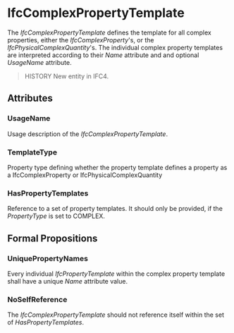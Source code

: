 # IfcComplexPropertyTemplate

The _IfcComplexPropertyTemplate_ defines the template for all complex properties, either the _IfcComplexProperty_'s, or the _IfcPhysicalComplexQuantity_'s. The individual complex property templates are interpreted according to their _Name_ attribute and and optional _UsageName_ attribute.<!-- end of definition -->

> HISTORY  New entity in IFC4.

## Attributes

### UsageName
Usage description of the _IfcComplexPropertyTemplate_.

### TemplateType
Property type defining whether the property template defines a property as a IfcComplexProperty or IfcPhysicalComplexQuantity

### HasPropertyTemplates
Reference to a set of property templates. It should only be provided, if the _PropertyType_ is set to COMPLEX.

## Formal Propositions

### UniquePropertyNames
Every individual _IfcPropertyTemplate_ within the complex property template shall have a unique _Name_ attribute value.

### NoSelfReference
The _IfcComplexPropertyTemplate_ should not reference itself within the set of _HasPropertyTemplates_.